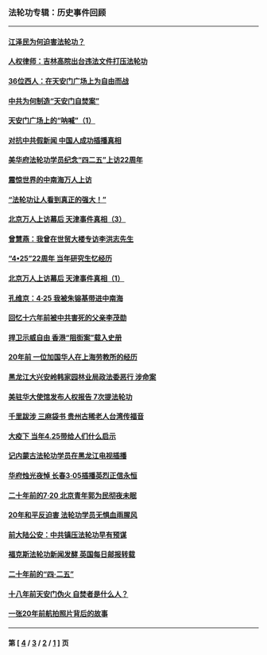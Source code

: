 ### 法轮功专辑：历史事件回顾
---
#### [江泽民为何迫害法轮功？](../../pages/nf5793/n13876324.md?12250430) 
#### [人权律师：吉林高院出台违法文件打压法轮功](../../pages/nf5793/n13825665.md?12250430) 
#### [36位西人：在天安门广场上为自由而战](../../pages/nf5793/n13390029.md?12250430) 
#### [中共为何制造“天安门自焚案”](../../pages/nf5793/n13183270.md?12250430) 
#### [天安门广场上的“呐喊”（1）](../../pages/nf5793/n13105277.md?12250430) 
#### [对抗中共假新闻 中国人成功插播真相](../../pages/nf5793/n12910618.md?12250430) 
#### [美华府法轮功学员纪念“四二五”上访22周年](../../pages/nf5793/n12904445.md?12250430) 
#### [震惊世界的中南海万人上访](../../pages/nf5793/n12903976.md?12250430) 
#### [“法轮功让人看到真正的强大！”](../../pages/nf5793/n12903195.md?12250430) 
#### [北京万人上访幕后 天津事件真相（3）](../../pages/nf5793/n12902807.md?12250430) 
#### [曾慧燕：我曾在世贸大楼专访李洪志先生](../../pages/nf5793/n12898729.md?12250430) 
#### [“4•25”22周年 当年研究生忆经历](../../pages/nf5793/n12894152.md?12250430) 
#### [北京万人上访幕后 天津事件真相（1）](../../pages/nf5793/n12885174.md?12250430) 
#### [孔维京：4·25 我被朱镕基带进中南海](../../pages/nf5793/n12864987.md?12250430) 
#### [回忆十六年前被中共害死的父亲李茂勋](../../pages/nf5793/n12880270.md?12250430) 
#### [捍卫示威自由 香港“阻街案”载入史册](../../pages/nf5793/n12811245.md?12250430) 
#### [20年前 一位加国华人在上海劳教所的经历](../../pages/nf5793/n12707932.md?12250430) 
#### [黑龙江大兴安岭韩家园林业局政法委恶行 涉命案](../../pages/nf5793/n12622815.md?12250430) 
#### [美驻华大使馆发布人权报告 7次提法轮功](../../pages/nf5793/n12520541.md?12250430) 
#### [千里跋涉 三麻袋书 贵州古稀老人台湾传福音](../../pages/nf5793/n12198750.md?12250430) 
#### [大疫下 当年4.25带给人们什么启示](../../pages/nf5793/n12058565.md?12250430) 
#### [记内蒙古法轮功学员在黑龙江电视插播](../../pages/nf5793/n11699194.md?12250430) 
#### [华府烛光夜悼 长春3·05插播英烈正信永恒](../../pages/nf5793/n11397432.md?12250430) 
#### [二十年前的7·20 北京青年郭为民彻夜未眠](../../pages/nf5793/n11354195.md?12250430) 
#### [20年和平反迫害 法轮功学员无惧血雨腥风](../../pages/nf5793/n11348279.md?12250430) 
#### [前大陆公安：中共镇压法轮功早有预谋](../../pages/nf5793/n11352168.md?12250430) 
#### [福克斯法轮功新闻发酵  英国每日邮报转载](../../pages/nf5793/n11285952.md?12250430) 
#### [二十年前的“四·二五”](../../pages/nf5793/n11207639.md?12250430) 
#### [十八年前天安门伪火 自焚者是什么人？](../../pages/nf5793/n10996556.md?12250430) 
#### [一张20年前航拍照片背后的故事](../../pages/nf5793/n10693797.md?12250430) 

---
#### 第 [ [4](./4.md?12250430) / [3](./3.md?12250430) / [2](./2.md?12250430) / [1](./1.md?12250430) ] 页
